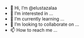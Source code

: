 - 👋 Hi, I’m @elustazalaa
- 👀 I’m interested in ...
- 🌱 I’m currently learning ...
- 💞️ I’m looking to collaborate on ...
- 📫 How to reach me ...

<!---
elustazalaa/elustazalaa is a ✨ special ✨ repository because its `README.md` (this file) appears on your GitHub profile.
You can click the Preview link to take a look at your changes.
--->

